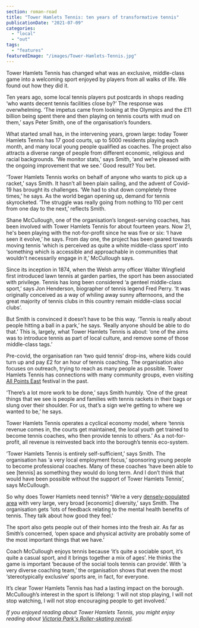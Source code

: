 ```yaml
---
section: roman-road
title: "Tower Hamlets Tennis: ten years of transformative tennis"
publicationDate: "2021-07-09"
categories: 
  - "local"
  - "out"
tags: 
  - "features"
featuredImage: "/images/Tower-Hamlets-Tennis.jpg"
---
```


Tower Hamlets Tennis has changed what was an exclusive, middle-class game into a welcoming sport enjoyed by players from all walks of life. We found out how they did it.

Ten years ago, some local tennis players put postcards in shops reading ‘who wants decent tennis facilities close by?’ The response was overwhelming. ‘The impetus came from looking at the Olympics and the £11 billion being spent there and then playing on tennis courts with mud on them,’ says Peter Smith, one of the organisation’s founders. 

What started small has, in the intervening years, grown large: today Tower Hamlets Tennis has 17 good courts, up to 5000 residents playing each month, and many local young people qualified as coaches. The project also attracts a diverse range of people from different economic, religious and racial backgrounds. ‘We monitor stats,’ says Smith, ‘and we’re pleased with the ongoing improvement that we see.’ Good result? You bet.

‘Tower Hamlets Tennis works on behalf of anyone who wants to pick up a racket,’ says Smith. It hasn’t all been plain sailing, and the advent of Covid-19 has brought its challenges. ‘We had to shut down completely three times,’ he says. As the world began opening up, demand for tennis skyrocketed. ‘The struggle was really going from nothing to 110 per cent from one day to the next,’ reflects Smith.

Shane McCullough, one of the organisation’s longest-serving coaches, has been involved with Tower Hamlets Tennis for about fourteen years. Now 21, he's been playing with the not-for-profit since he was five or six: ‘I have seen it evolve,’ he says. From day one, the project has been geared towards moving tennis ‘which is perceived as quite a white middle-class sport’ into ‘something which is accessible and approachable in communities that wouldn’t necessarily engage in it,’ McCullough says.

Since its inception in 1874, when the Welsh army officer Walter Wingfield first introduced lawn tennis at garden parties, the sport has been associated with privilege. Tennis has long been considered ‘a genteel middle-class sport,’ says Jon Henderson, biographer of tennis legend Fred Perry. ‘It was originally conceived as a way of whiling away sunny afternoons, and the great majority of tennis clubs in this country remain middle-class social clubs’.

But Smith is convinced it doesn’t have to be this way. ‘Tennis is really about people hitting a ball in a park,’ he says. ‘Really anyone should be able to do that.’ This is, largely, what Tower Hamlets Tennis is about: ‘one of the aims was to introduce tennis as part of local culture, and remove some of those middle-class tags.’ 

Pre-covid, the organisation ran ‘two quid tennis’ drop-ins, where kids could turn up and pay £2 for an hour of tennis coaching. The organisation also focuses on outreach, trying to reach as many people as possible. Tower Hamlets Tennis has connections with many community groups, even visiting [All Points East](https://romanroadlondon.com/all-points-east-festival-victoria-park-east-london/) festival in the past.

‘There’s a lot more work to be done,’ says Smith humbly. ‘One of the great things that we see is people and families with tennis rackets in their bags or slung over their shoulder. For us, that’s a sign we’re getting to where we wanted to be,’ he says.

Tower Hamlets Tennis operates a cyclical economy model, where ‘tennis revenue comes in, the courts get maintained, the local youth get trained to become tennis coaches, who then provide tennis to others.’ As a not-for-profit, all revenue is reinvested back into the borough’s tennis eco-system. 

‘Tower Hamlets Tennis is entirely self-sufficient,’ says Smith. The organisation has ‘a very local employment focus,’ sponsoring young people to become professional coaches. Many of these coaches ‘have been able to see \[tennis\] as something they would do long term. And I don’t think that would have been possible without the support of Tower Hamlets Tennis’, says McCullough. 

So why does Tower Hamlets need tennis? ‘We’re a very [densely-populated area](https://www.theguardian.com/uk-news/davehillblog/2017/jan/22/high-density-london-past-present-and-future) with very large, very broad \[economic\] diversity,’ says Smith. The organisation gets ‘lots of feedback relating to the mental health benefits of tennis. They talk about how good they feel.’ 

The sport also gets people out of their homes into the fresh air. As far as Smith’s concerned, ‘open space and physical activity are probably some of the most important things that we have.’ 

Coach McCullough enjoys tennis because ‘it’s quite a sociable sport, it’s quite a casual sport, and it brings together a mix of ages’. He thinks the game is important ‘because of the social tools tennis can provide’. With ‘a very diverse coaching team,’ the organisation shows that even the most ‘stereotypically exclusive’ sports are, in fact, for everyone.

It’s clear Tower Hamlets Tennis has had a lasting impact on the borough. McCullough’s interest in the sport is lifelong: ‘I will not stop playing, I will not stop watching, I will not stop encouraging people to get involved.’

_If you enjoyed reading about Tower Hamlets Tennis, you might enjoy reading about [Victoria Park's Roller-skating revival](https://romanroadlondon.com/roller-skating-victoria-park-photoessay/)._
